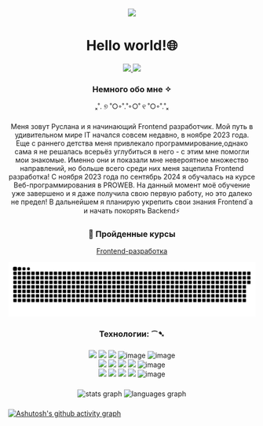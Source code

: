 <br clear="both">

<div align="center">
  <img  src="https://i.pinimg.com/originals/84/da/da/84dada0a5dcfd790700df3dd87897aef.gif"  />
</div>

###

<h1 align="center">Hello world!🌐</h1>
<div align="center">
  <a href="https://t.me/w1nterleaf"> 
  <img src="https://camo.githubusercontent.com/8f41682a178e57a174d0c6042e9cdb842c6329b24c34b2bf4206c25e933073a9/68747470733a2f2f696d672e736869656c64732e696f2f62616467652f54656c656772616d2d3243413545303f7374796c653d666f722d7468652d6261646765266c6f676f3d74656c656772616d266c6f676f436f6c6f723d7768697465"/>
  </a>

  <a href="mailto:lanita.lanik06@gmail.com"> 
  <img src="https://camo.githubusercontent.com/e5cfad4cbb1e023463333923b069b81749d94e8ff5722f851c7bb01d65bb0e95/68747470733a2f2f696d672e736869656c64732e696f2f62616467652f476d61696c2d4431343833363f7374796c653d666f722d7468652d6261646765266c6f676f3d676d61696c266c6f676f436f6c6f723d7768697465"/>
  </a>
</div>

<h3 align="center">Немного обо мне ✧</h3>
<p align="center">ₓ˚. ୭ ˚○◦˚.˚◦○˚ ୧ ˚○◦˚.˚ₓ</p>

###

<p align="center"> Меня зовут Руслана и я начинающий Frontend разработчик. Мой путь в удивительном мире IT начался совсем недавно, в ноябре 2023 года. Еще с раннего детства меня привлекало программирование,однако сама я не решалась всерьёз углубиться в него - с этим мне помогли мои знакомые. Именно они и показали мне невероятное множество направлений, но больше всего среди них меня зацепила Frontend разработка! С ноября 2023 года по сентябрь 2024 я обучалась на курсе Веб-программирования в PROWEB. На данный момент моё обучение уже завершено и я даже получила свою первую работу, но это далеко не предел! В дальнейшем я планирую укрепить свои знания Frontend`а и начать покорять Backend⚡</p>

###
<div align="center">
  
<h3 >📕 Пройденные курсы</h3>

 [Frontend-разработка](https://proweb.uz/courses/web-development/)
</div>


<p align="center">
 <img width="800" src="github-snake.svg" alt="snake"/>
</p>

###

<h3 align="center">Технологии: ⁀➷</h3>

###

<div align="center">

  <img src="https://camo.githubusercontent.com/4a6cbaa3d01af5e77c5b511abd04e66828dadb6a87761f2638fcd13df83c1013/68747470733a2f2f696d672e736869656c64732e696f2f62616467652f68746d6c2d2532334533344632362e7376673f7374796c653d666f722d7468652d6261646765266c6f676f3d68746d6c35266c6f676f436f6c6f723d7768697465"/>
  <img src="https://camo.githubusercontent.com/21c96b28e33fe34eeae668ef6fc1daf2b4b87bdf22e8482ad32d87f1d2474277/68747470733a2f2f696d672e736869656c64732e696f2f62616467652f6373732d2532333135373242362e7376673f7374796c653d666f722d7468652d6261646765266c6f676f3d63737333266c6f676f436f6c6f723d7768697465"/>
  <img src="https://camo.githubusercontent.com/95759dac505a57f5a260db91eca6f7a0c852a095cb271cc6d37c413081c5f799/68747470733a2f2f696d672e736869656c64732e696f2f62616467652f5461696c77696e645f4353532d3338423241433f7374796c653d666f722d7468652d6261646765266c6f676f3d7461696c77696e642d637373266c6f676f436f6c6f723d7768697465"/>
   <img width="150" height="28" alt="image" quality="100" src="https://github.com/user-attachments/assets/335be098-df83-4566-99b7-4498797e8ffd" />
<img width="120" height="28" alt="image" src="https://github.com/user-attachments/assets/32ec60c3-9263-4e2c-a273-530d6e9c0083" />

</div>

<div align="center">
  <img src="https://camo.githubusercontent.com/ce0d3c1da502dcf16ea5aa734ebdd983ed9a4a4fe884fdb00e9a896ef0aa7789/68747470733a2f2f696d672e736869656c64732e696f2f62616467652f534153532d686f7470696e6b2e7376673f7374796c653d666f722d7468652d6261646765266c6f676f3d53415353266c6f676f436f6c6f723d7768697465"/>
<img src="https://camo.githubusercontent.com/35015ea7532fee107342d666965af1f5c662536cbeaf0092ba03bde8f160e537/68747470733a2f2f696d672e736869656c64732e696f2f62616467652f4a6176617363726970742d2532333332333333302e7376673f7374796c653d666f722d7468652d6261646765266c6f676f3d6a617661736372697074266c6f676f436f6c6f723d253233463744463145"/>
<img src="https://camo.githubusercontent.com/d4cfec9550517aa67567e29843e3880ebf50bd7eeceafcd3b82875f17c9f564e/68747470733a2f2f696d672e736869656c64732e696f2f62616467652f747970657363726970742d2532333030374143432e7376673f7374796c653d666f722d7468652d6261646765266c6f676f3d74797065736372697074266c6f676f436f6c6f723d7768697465"/>
  <img src="https://camo.githubusercontent.com/d19cd9f60f6ef869463e85298ff7e1640b173bd14641ad40b5da43e36c9598bb/68747470733a2f2f696d672e736869656c64732e696f2f62616467652f4e6f64652532306a732d3333393933333f7374796c653d666f722d7468652d6261646765266c6f676f3d6e6f6465646f746a73266c6f676f436f6c6f723d7768697465"/>
<img width="120" height="28" alt="image" src="https://github.com/user-attachments/assets/3cdde1eb-ad71-474d-b866-0ce58b60f8ad" />






</div>

<div align="center">
  <img src="https://camo.githubusercontent.com/b0fb9ad6573ab51d6f22e6fcee7089903fc245c8ef5721219e061a223477e0ad/68747470733a2f2f696d672e736869656c64732e696f2f62616467652f4749542d4534344333303f7374796c653d666f722d7468652d6261646765266c6f676f3d676974266c6f676f436f6c6f723d7768697465"/>
<img src="https://camo.githubusercontent.com/f93e05694a6f01f2f6a37713a454a942442a5ff2b33083891096a6f7e57842f8/68747470733a2f2f696d672e736869656c64732e696f2f62616467652f72656163742d2532333230323332612e7376673f7374796c653d666f722d7468652d6261646765266c6f676f3d7265616374266c6f676f436f6c6f723d253233363144414642"/>
<img src="https://camo.githubusercontent.com/1bfdb632160a5a3a30c411fec9675db7f868467b6f7703d1d36b57136bdd4a3c/68747470733a2f2f696d672e736869656c64732e696f2f62616467652f72656475785f746f6f6c6b69742d2532333539336438382e7376673f7374796c653d666f722d7468652d6261646765266c6f676f3d7265647578266c6f676f436f6c6f723d7768697465"/>
  <img src="https://camo.githubusercontent.com/d6bb0e7157be00d6b0b6755ffa5884c82765bee79b2e0c9f32d8255dbe4b43d4/68747470733a2f2f696d672e736869656c64732e696f2f62616467652f6e6578742e6a732d3030303030303f7374796c653d666f722d7468652d6261646765266c6f676f3d6e657874646f746a73266c6f676f436f6c6f723d7768697465"/>
    <img width="150" height="28" alt="image" src="https://github.com/user-attachments/assets/4c3b2eb7-bbb8-4d76-9682-82d9a4937c50" />

</div>




###

<div align="center">
  <img src="https://github-readme-stats.vercel.app/api?username=w1nterleaf&hide_title=false&hide_rank=false&show_icons=true&include_all_commits=true&count_private=true&disable_animations=false&theme=dracula&locale=en&hide_border=false&order=1" height="150" alt="stats graph"  />
  <img src="https://github-readme-stats.vercel.app/api/top-langs?username=w1nterleaf&locale=en&hide_title=false&layout=compact&card_width=320&langs_count=5&theme=dracula&hide_border=false&order=2" height="150" alt="languages graph"  />
</div>

###
[![Ashutosh's github activity graph](https://github-readme-activity-graph.vercel.app/graph?username=w1nterleaf&theme=github-compact)](https://github.com/ashutosh00710/github-readme-activity-graph)
